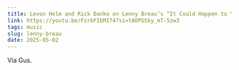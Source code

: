 ```yaml
---
title: Levon Helm and Rick Danko on Lenny Breau’s “It Could Happen to You”
link: https://youtu.be/FzrbFIbMI74?si=tAOPGSky_mT-5zw3
tags: music
slug: lenny-breau
date: 2025-05-02
---
```

Via Gus.